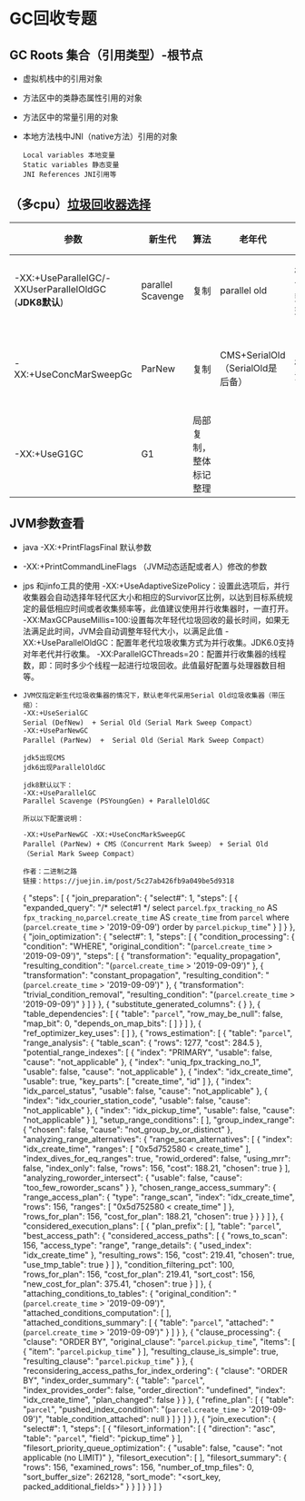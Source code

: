 # GC回收专题

## GC Roots 集合（**引用类型**）-根节点

- 虚拟机栈中的引用对象

- 方法区中的类静态属性引用的对象

- 方法区中的常量引用的对象

- 本地方法栈中JNI（native方法）引用的对象

  ```properties
  Local variables 本地变量
  Static variables 静态变量
  JNI References JNI引用等
  ```

  

## （**多cpu**）[垃圾回收器选择](https://hllvm-group.iteye.com/group/wiki/2865-JVM)

| 参数                                                   | 新生代            | 算法                   | 老年代                           | 算法     |              |
| ------------------------------------------------------ | ----------------- | ---------------------- | -------------------------------- | -------- | ------------ |
| -XX:+UseParallelGC/-XXUserParallelOldGC (**JDK8默认**) | parallel Scavenge | 复制                   | parallel old                     | 标记整理 | 吞吐量优先   |
| -XX:+UseConcMarSweepGc                                 | ParNew            | 复制                   | CMS+SerialOld（SerialOld是后备） | 标-清    | 响应时间优先 |
| -XX:+UseG1GC                                           | G1                | 局部复制，整体标记整理 |                                  |          | 大堆等考虑   |

## JVM参数查看

- java -XX:+PrintFlagsFinal 默认参数

- -XX:+PrintCommandLineFlags  （JVM动态适配或者人）修改的参数

- jps 和jinfo工具的使用
  -XX:+UseAdaptiveSizePolicy：设置此选项后，并行收集器会自动选择年轻代区大小和相应的Survivor区比例，以达到目标系统规定的最低相应时间或者收集频率等，此值建议使用并行收集器时，一直打开。
  -XX:MaxGCPauseMillis=100:设置每次年轻代垃圾回收的最长时间，如果无法满足此时间，JVM会自动调整年轻代大小，以满足此值
  -XX:+UseParallelOldGC：配置年老代垃圾收集方式为并行收集。JDK6.0支持对年老代并行收集。
  -XX:ParallelGCThreads=20：配置并行收集器的线程数，即：同时多少个线程一起进行垃圾回收。此值最好配置与处理器数目相等。

- ```properties
  JVM仅指定新生代垃圾收集器的情况下，默认老年代采用Serial Old垃圾收集器（带压缩）：
  -XX:+UseSerialGC
  Serial (DefNew)  + Serial Old（Serial Mark Sweep Compact）
  -XX:+UseParNewGC
  Parallel (ParNew)  +  Serial Old（Serial Mark Sweep Compact）
  
  jdk5出现CMS
  jdk6出现ParallelOldGC

  jdk8默认以下：
  -XX:+UseParallelGC
  Parallel Scavenge (PSYoungGen) + ParallelOldGC 
  
  所以以下配置说明：
  
  -XX:+UseParNewGC -XX:+UseConcMarkSweepGC
  Parallel (ParNew) + CMS（Concurrent Mark Sweep） + Serial Old（Serial Mark Sweep Compact）
  
  作者：二进制之路
  链接：https://juejin.im/post/5c27ab426fb9a049be5d9318
  
  ```

  
  
  {
    "steps": [
      {
        "join_preparation": {
          "select#": 1,
          "steps": [
            {
              "expanded_query": "/* select#1 */ select `parcel`.`fpx_tracking_no` AS `fpx_tracking_no`,`parcel`.`create_time` AS `create_time` from `parcel` where (`parcel`.`create_time` > '2019-09-09') order by `parcel`.`pickup_time`"
            }
          ]
        }
      },
      {
        "join_optimization": {
          "select#": 1,
          "steps": [
            {
              "condition_processing": {
                "condition": "WHERE",
                "original_condition": "(`parcel`.`create_time` > '2019-09-09')",
                "steps": [
                  {
                    "transformation": "equality_propagation",
                    "resulting_condition": "(`parcel`.`create_time` > '2019-09-09')"
                  },
                  {
                    "transformation": "constant_propagation",
                    "resulting_condition": "(`parcel`.`create_time` > '2019-09-09')"
                  },
                  {
                    "transformation": "trivial_condition_removal",
                    "resulting_condition": "(`parcel`.`create_time` > '2019-09-09')"
                  }
                ]
              }
            },
            {
              "substitute_generated_columns": {
              }
            },
            {
              "table_dependencies": [
                {
                  "table": "`parcel`",
                  "row_may_be_null": false,
                  "map_bit": 0,
                  "depends_on_map_bits": [
                  ]
                }
              ]
            },
            {
              "ref_optimizer_key_uses": [
              ]
            },
            {
              "rows_estimation": [
                {
                  "table": "`parcel`",
                  "range_analysis": {
                    "table_scan": {
                      "rows": 1277,
                      "cost": 284.5
                    },
                    "potential_range_indexes": [
                      {
                        "index": "PRIMARY",
                        "usable": false,
                        "cause": "not_applicable"
                      },
                      {
                        "index": "uniq_fpx_tracking_no_1",
                        "usable": false,
                        "cause": "not_applicable"
                      },
                      {
                        "index": "idx_create_time",
                        "usable": true,
                        "key_parts": [
                          "create_time",
                          "id"
                        ]
                      },
                      {
                        "index": "idx_parcel_status",
                        "usable": false,
                        "cause": "not_applicable"
                      },
                      {
                        "index": "idx_courier_station_code",
                        "usable": false,
                        "cause": "not_applicable"
                      },
                      {
                        "index": "idx_pickup_time",
                        "usable": false,
                        "cause": "not_applicable"
                      }
                    ],
                    "setup_range_conditions": [
                    ],
                    "group_index_range": {
                      "chosen": false,
                      "cause": "not_group_by_or_distinct"
                    },
                    "analyzing_range_alternatives": {
                      "range_scan_alternatives": [
                        {
                          "index": "idx_create_time",
                          "ranges": [
                            "0x5d752580 < create_time"
                          ],
                          "index_dives_for_eq_ranges": true,
                          "rowid_ordered": false,
                          "using_mrr": false,
                          "index_only": false,
                          "rows": 156,
                          "cost": 188.21,
                          "chosen": true
                        }
                      ],
                      "analyzing_roworder_intersect": {
                        "usable": false,
                        "cause": "too_few_roworder_scans"
                      }
                    },
                    "chosen_range_access_summary": {
                      "range_access_plan": {
                        "type": "range_scan",
                        "index": "idx_create_time",
                        "rows": 156,
                        "ranges": [
                          "0x5d752580 < create_time"
                        ]
                      },
                      "rows_for_plan": 156,
                      "cost_for_plan": 188.21,
                      "chosen": true
                    }
                  }
                }
              ]
            },
            {
              "considered_execution_plans": [
                {
                  "plan_prefix": [
                  ],
                  "table": "`parcel`",
                  "best_access_path": {
                    "considered_access_paths": [
                      {
                        "rows_to_scan": 156,
                        "access_type": "range",
                        "range_details": {
                          "used_index": "idx_create_time"
                        },
                        "resulting_rows": 156,
                        "cost": 219.41,
                        "chosen": true,
                        "use_tmp_table": true
                      }
                    ]
                  },
                  "condition_filtering_pct": 100,
                  "rows_for_plan": 156,
                  "cost_for_plan": 219.41,
                  "sort_cost": 156,
                  "new_cost_for_plan": 375.41,
                  "chosen": true
                }
              ]
            },
            {
              "attaching_conditions_to_tables": {
                "original_condition": "(`parcel`.`create_time` > '2019-09-09')",
                "attached_conditions_computation": [
                ],
                "attached_conditions_summary": [
                  {
                    "table": "`parcel`",
                    "attached": "(`parcel`.`create_time` > '2019-09-09')"
                  }
                ]
              }
            },
            {
              "clause_processing": {
                "clause": "ORDER BY",
                "original_clause": "`parcel`.`pickup_time`",
                "items": [
                  {
                    "item": "`parcel`.`pickup_time`"
                  }
                ],
                "resulting_clause_is_simple": true,
                "resulting_clause": "`parcel`.`pickup_time`"
              }
            },
            {
              "reconsidering_access_paths_for_index_ordering": {
                "clause": "ORDER BY",
                "index_order_summary": {
                  "table": "`parcel`",
                  "index_provides_order": false,
                  "order_direction": "undefined",
                  "index": "idx_create_time",
                  "plan_changed": false
                }
              }
            },
            {
              "refine_plan": [
                {
                  "table": "`parcel`",
                  "pushed_index_condition": "(`parcel`.`create_time` > '2019-09-09')",
                  "table_condition_attached": null
                }
              ]
            }
          ]
        }
      },
      {
        "join_execution": {
          "select#": 1,
          "steps": [
            {
              "filesort_information": [
                {
                  "direction": "asc",
                  "table": "`parcel`",
                  "field": "pickup_time"
                }
              ],
              "filesort_priority_queue_optimization": {
                "usable": false,
                "cause": "not applicable (no LIMIT)"
              },
              "filesort_execution": [
              ],
              "filesort_summary": {
                "rows": 156,
                "examined_rows": 156,
                "number_of_tmp_files": 0,
                "sort_buffer_size": 262128,
                "sort_mode": "<sort_key, packed_additional_fields>"
              }
            }
          ]
        }
      }
    ]
  }
